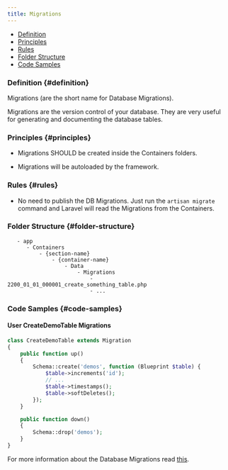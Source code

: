 ```yaml
---
title: Migrations
---
```


* [Definition](#definition)
* [Principles](#principles)
* [Rules](#rules)
* [Folder Structure](#folder-structure)
* [Code Samples](#code-samples)

### Definition {#definition}

Migrations (are the short name for Database Migrations).

Migrations are the version control of your database. They are very useful for generating and documenting the database tables.

### Principles {#principles}

- Migrations SHOULD be created inside the Containers folders.

- Migrations will be autoloaded by the framework.

### Rules {#rules}

- No need to publish the DB Migrations. Just run the `artisan migrate` command and Laravel will read the Migrations from the Containers.

### Folder Structure {#folder-structure}

```
   - app
      - Containers
          - {section-name}
              - {container-name}
                  - Data
                      - Migrations
                          - 2200_01_01_000001_create_something_table.php
                          - ...
```

### Code Samples {#code-samples}

#### User CreateDemoTable Migrations

```php
class CreateDemoTable extends Migration
{
    public function up()
    {
        Schema::create('demos', function (Blueprint $table) {
            $table->increments('id');
            // ...
            $table->timestamps();
            $table->softDeletes();
        });
    }

    public function down()
    {
        Schema::drop('demos');
    }
}

```

For more information about the Database Migrations read [this](https://laravel.com/docs/master/migrations).
